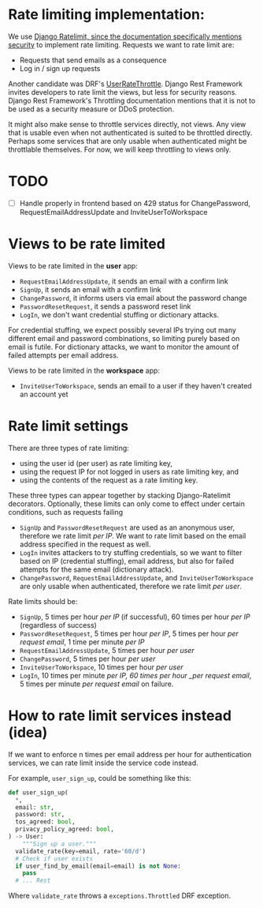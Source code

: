<!--
SPDX-FileCopyrightText: 2024 JWP Consulting GK

SPDX-License-Identifier: AGPL-3.0-or-later
-->

# Rate limiting implementation:

We use
[Django Ratelimit, since the documentation specifically mentions security](https://django-ratelimit.readthedocs.io/en/stable/security.html)
to implement rate limiting. Requests we want to rate limit are:

- Requests that send emails as a consequence
- Log in / sign up requests

Another candidate was DRF's
[UserRateThrottle](https://www.django-rest-framework.org/api-guide/throttling/#userratethrottle).
Django Rest Framework invites developers to rate limit the views, but less for
security reasons. Django Rest Framework's Throttling documentation mentions
that it is not to be used as a security measure or DDoS protection.

It might also make sense to throttle services directly, not views. Any view
that is usable even when not authenticated is suited to be throttled directly.
Perhaps some services that are only usable when authenticated might be
throttlable themselves. For now, we will keep throttling to views only.

# TODO

- [ ] Handle properly in frontend based on 429 status for ChangePassword,
      RequestEmailAddressUpdate and InviteUserToWorkspace

# Views to be rate limited

Views to be rate limited in the **user** app:

- `RequestEmailAddressUpdate`, it sends an email with a confirm link
- `SignUp`, it sends an email with a confirm link
- `ChangePassword`, it informs users via email about the password change
- `PasswordResetRequest`, it sends a password reset link
- `LogIn`, we don't want credential stuffing or dictionary attacks.

For credential stuffing, we expect possibly several IPs trying out many
different email and password combinations, so limiting purely based on email is
futile. For dictionary attacks, we want to monitor the amount of failed
attempts per email address.

Views to be rate limited in the **workspace** app:

- `InviteUserToWorkspace`, sends an email to a user if they haven't created an
  account yet

# Rate limit settings

There are three types of rate limiting:

- using the user id (per user) as rate limiting key,
- using the request IP for not logged in users as rate limiting key, and
- using the contents of the request as a rate limiting key.

These three types can appear together by stacking Django-Ratelimit decorators.
Optionally, these limits can only come to effect under certain conditions, such
as requests failing

- `SignUp` and `PasswordResetRequest` are used as an anonymous user, therefore
  we rate limit _per IP_. We want to rate limit based on the email address
  specified in the request as well.
- `LogIn` invites attackers to try stuffing credentials, so we want to filter
  based on IP (credential stuffing), email address, but also for failed
  attempts for the same email (dictionary attack).
- `ChangePassword`, `RequestEmailAddressUpdate`, and `InviteUserToWorkspace`
  are only usable when authenticated, therefore we rate limit _per user_.

Rate limits should be:

- `SignUp`, 5 times per hour _per IP_ (if successful), 60 times per hour _per
  IP_ (regardless of success)
- `PasswordResetRequest`, 5 times per hour _per IP_, 5 times per hour _per
  request email_, 1 time per minute _per IP_
- `RequestEmailAddressUpdate`, 5 times per hour _per user_
- `ChangePassword`, 5 times per hour _per user_
- `InviteUserToWorkspace`, 10 times per hour _per user_
- `LogIn`, 10 times per minute _per IP, 60 times per hour \_per request email_,
  5 times per minute _per request email_ on failure.

# How to rate limit services instead (idea)

If we want to enforce n times per email address per hour for authentication
services, we can rate limit inside the service code instead.

For example, `user_sign_up`, could be something like this:

```python
def user_sign_up(
  *,
  email: str,
  password: str,
  tos_agreed: bool,
  privacy_policy_agreed: bool,
) -> User:
    """Sign up a user."""
  validate_rate(key=email, rate='60/d')
  # Check if user exists
  if user_find_by_email(email=email) is not None:
    pass
  # ... Rest
```

Where `validate_rate` throws a `exceptions.Throttled` DRF exception.
